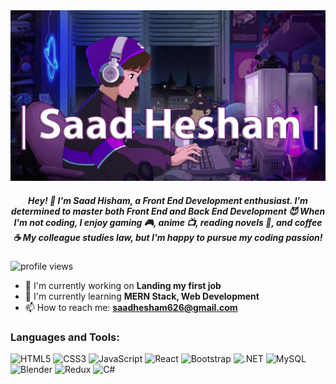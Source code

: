<a href="#">
  <img src="Capture.jpg" alt="Profile Banner"/>
</a>

<h5 align="center">
  Hey! 👋 I'm Saad Hisham, a Front End Development enthusiast. I'm determined to master both Front End and Back End Development 😈
  When I'm not coding, I enjoy gaming 🎮, anime 📺, reading novels 📖, and coffee ☕️ My colleague studies law, but I'm happy to pursue my coding passion!
</h5>

<div>
  <p align="left">
    <img src="https://komarev.com/ghpvc/?username=saad-hesham&label=Profile%20views&color=0e75b6&style=flat" alt="profile views" />
  </p>

  - 🔭 I'm currently working on **Landing my first job**
  - 🌱 I'm currently learning **MERN Stack, Web Development**
  - 📫 How to reach me: **saadhesham626@gmail.com**

<h3 align="left">Languages and Tools:</h3>
<p align="left">
  <img src="https://cdn.jsdelivr.net/gh/devicons/devicon/icons/html5/html5-original.svg" alt="HTML5" width="40" height="40"/>
  <img src="https://cdn.jsdelivr.net/gh/devicons/devicon/icons/css3/css3-original.svg" alt="CSS3" width="40" height="40"/>
  <img src="https://cdn.jsdelivr.net/gh/devicons/devicon/icons/javascript/javascript-original.svg" alt="JavaScript" width="40" height="40"/>
  <img src="https://cdn.jsdelivr.net/gh/devicons/devicon/icons/react/react-original.svg" alt="React" width="40" height="40"/>
  <img src="https://cdn.jsdelivr.net/gh/devicons/devicon/icons/bootstrap/bootstrap-plain.svg" alt="Bootstrap" width="40" height="40"/>
  <img src="https://cdn.jsdelivr.net/gh/devicons/devicon/icons/dotnetcore/dotnetcore-original.svg" alt=".NET" width="40" height="40"/>
  <img src="https://cdn.jsdelivr.net/gh/devicons/devicon/icons/mysql/mysql-original.svg" alt="MySQL" width="40" height="40"/>
  <img src="https://cdn.jsdelivr.net/gh/devicons/devicon/icons/blender/blender-original.svg" alt="Blender" width="40" height="40"/>
  <img src="https://cdn.jsdelivr.net/gh/devicons/devicon/icons/redux/redux-original.svg" alt="Redux" width="40" height="40"/>
  <img src="https://cdn.jsdelivr.net/gh/devicons/devicon/icons/csharp/csharp-original.svg" alt="C#" width="40" height="40"/>
</p>

</div>
